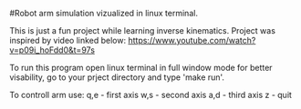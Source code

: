 #Robot arm simulation vizualized in linux terminal.

This is just a fun project while learning inverse kinematics.
Project was inspired by video linked below:
https://www.youtube.com/watch?v=p09i_hoFdd0&t=97s

To run this program open linux terminal in full window mode for better visability, 
go to your prject directory and type 'make run'.

To controll arm use:
q,e - first axis
w,s - second axis
a,d - third axis
z - quit 